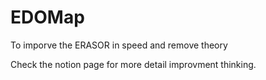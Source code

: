 # EDOMap

To imporve the ERASOR in speed and remove theory

Check the notion page for more detail improvment thinking.